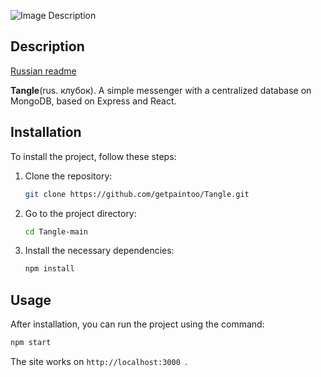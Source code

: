 ![Image Description](http://u.cubeupload.com/ibc8/sss13.png)
## Description
[Russian readme](https://github.com/?????????/readme.md) 

**Tangle**(rus. клубок). A simple messenger with a centralized database on MongoDB, based on Express and React.

## Installation

To install the project, follow these steps:

1. Clone the repository:
   
   ```bash
   git clone https://github.com/getpaintoo/Tangle.git
   ```
3. Go to the project directory:
   
   ```bash
   cd Tangle-main
   ```
4. Install the necessary dependencies:
   
   ```bash
   npm install
   ```
## Usage
After installation, you can run the project using the command:

  ```bash
  npm start
  ```
The site works on ``http://localhost:3000 ``.
